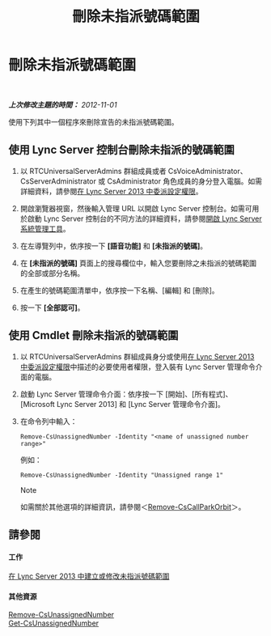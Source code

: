 ﻿---
title: 刪除未指派號碼範圍
TOCTitle: 刪除未指派號碼範圍
ms:assetid: a8141bfb-b94d-4d0f-a7a9-2e60d10b103a
ms:mtpsurl: https://technet.microsoft.com/zh-tw/library/Gg182565(v=OCS.15)
ms:contentKeyID: 49291929
ms.date: 08/10/2015
mtps_version: v=OCS.15
ms.translationtype: HT
---

# 刪除未指派號碼範圍

 

_**上次修改主題的時間：** 2012-11-01_

使用下列其中一個程序來刪除宣告的未指派號碼範圍。

## 使用 Lync Server 控制台刪除未指派的號碼範圍

1.  以 RTCUniversalServerAdmins 群組成員或者 CsVoiceAdministrator、CsServerAdministrator 或 CsAdministrator 角色成員的身分登入電腦。如需詳細資料，請參閱[在 Lync Server 2013 中委派設定權限](lync-server-2013-delegate-setup-permissions.md)。

2.  開啟瀏覽器視窗，然後輸入管理 URL 以開啟 Lync Server 控制台。如需可用於啟動 Lync Server 控制台的不同方法的詳細資料，請參閱[開啟 Lync Server 系統管理工具](lync-server-2013-open-lync-server-administrative-tools.md)。

3.  在左導覽列中，依序按一下 **\[語音功能\]** 和 **\[未指派的號碼\]**。

4.  在 **\[未指派的號碼\]** 頁面上的搜尋欄位中，輸入您要刪除之未指派的號碼範圍的全部或部分名稱。

5.  在產生的號碼範圍清單中，依序按一下名稱、\[編輯\] 和 \[刪除\]。

6.  按一下 **\[全部認可\]**。

## 使用 Cmdlet 刪除未指派的號碼範圍

1.  以 RTCUniversalServerAdmins 群組成員身分或使用[在 Lync Server 2013 中委派設定權限](lync-server-2013-delegate-setup-permissions.md)中描述的必要使用者權限，登入裝有 Lync Server 管理命令介面的電腦。

2.  啟動 Lync Server 管理命令介面：依序按一下 \[開始\]、\[所有程式\]、\[Microsoft Lync Server 2013\] 和 \[Lync Server 管理命令介面\]。

3.  在命令列中輸入：
    
        Remove-CsUnassignedNumber -Identity "<name of unassigned number range>" 
    
    例如：
    
        Remove-CsUnassignedNumber -Identity "Unassigned range 1"
    
    > [!NOTE]  
    > 如需關於其他選項的詳細資訊，請參閱＜<a href="https://docs.microsoft.com/en-us/powershell/module/skype/Remove-CsCallParkOrbit">Remove-CsCallParkOrbit</a>＞。
    


## 請參閱

#### 工作

[在 Lync Server 2013 中建立或修改未指派號碼範圍](lync-server-2013-create-or-modify-an-unassigned-number-range.md)  

#### 其他資源

[Remove-CsUnassignedNumber](https://docs.microsoft.com/en-us/powershell/module/skype/Remove-CsUnassignedNumber)  
[Get-CsUnassignedNumber](https://docs.microsoft.com/en-us/powershell/module/skype/Get-CsUnassignedNumber)

